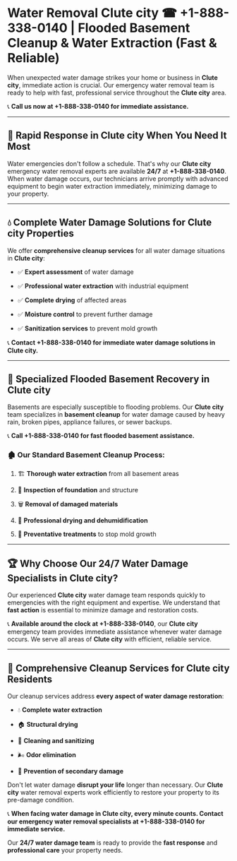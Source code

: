 # Water Removal Clute city ☎ +1-888-338-0140 | Flooded Basement Cleanup & Water Extraction (Fast & Reliable)

When unexpected water damage strikes your home or business in **Clute city**, immediate action is crucial. Our emergency water removal team is ready to help with fast, professional service throughout the **Clute city** area. 

📞 **Call us now at +1-888-338-0140 for immediate assistance.**
---
## 🚀 Rapid Response in Clute city When You Need It Most
Water emergencies don't follow a schedule. That's why our **Clute city** emergency water removal experts are available **24/7** at **+1-888-338-0140**. When water damage occurs, our technicians arrive promptly with advanced equipment to begin water extraction immediately, minimizing damage to your property.
---
## 💧 Complete Water Damage Solutions for Clute city Properties
We offer **comprehensive cleanup services** for all water damage situations in **Clute city**:
- ✅ **Expert assessment** of water damage  
- ✅ **Professional water extraction** with industrial equipment  
- ✅ **Complete drying** of affected areas  
- ✅ **Moisture control** to prevent further damage  
- ✅ **Sanitization services** to prevent mold growth  
📞 **Contact +1-888-338-0140 for immediate water damage solutions in Clute city.**
---
## 🌊 Specialized Flooded Basement Recovery in Clute city
Basements are especially susceptible to flooding problems. Our **Clute city** team specializes in **basement cleanup** for water damage caused by heavy rain, broken pipes, appliance failures, or sewer backups. 
📞 **Call +1-888-338-0140 for fast flooded basement assistance.**
### 🏚️ Our Standard Basement Cleanup Process:
1. 🏗️ **Thorough water extraction** from all basement areas  
2. 🔎 **Inspection of foundation** and structure  
3. 🗑️ **Removal of damaged materials**  
4. 💨 **Professional drying and dehumidification**  
5. 🚫 **Preventative treatments** to stop mold growth  
---
## 🏆 Why Choose Our 24/7 Water Damage Specialists in Clute city?
Our experienced **Clute city** water damage team responds quickly to emergencies with the right equipment and expertise. We understand that **fast action** is essential to minimize damage and restoration costs.
📞 **Available around the clock at +1-888-338-0140**, our **Clute city** emergency team provides immediate assistance whenever water damage occurs. We serve all areas of **Clute city** with efficient, reliable service.
---
## 🧹 Comprehensive Cleanup Services for Clute city Residents
Our cleanup services address **every aspect of water damage restoration**:
- 💧 **Complete water extraction**  
- 🏠 **Structural drying**  
- 🧼 **Cleaning and sanitizing**  
- 🌬️ **Odor elimination**  
- 🚫 **Prevention of secondary damage**  
Don't let water damage **disrupt your life** longer than necessary. Our **Clute city** water removal experts work efficiently to restore your property to its pre-damage condition.
📞 **When facing water damage in Clute city, every minute counts. Contact our emergency water removal specialists at +1-888-338-0140 for immediate service.**
Our **24/7 water damage team** is ready to provide the **fast response** and **professional care** your property needs.
